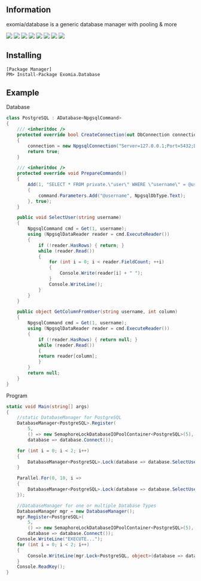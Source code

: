 
## Information

exomia/database is a generic database manager with pooling & more

![](https://img.shields.io/github/issues-pr/exomia/database.svg)
![](https://img.shields.io/github/issues/exomia/database.svg)
![](https://img.shields.io/github/last-commit/exomia/database.svg)
![](https://img.shields.io/github/contributors/exomia/database.svg)
![](https://img.shields.io/github/commit-activity/y/exomia/database.svg)
![](https://img.shields.io/github/languages/top/exomia/database.svg)
![](https://img.shields.io/github/languages/count/exomia/database.svg)
![](https://img.shields.io/github/license/exomia/database.svg)

## Installing

```shell
[Package Manager]
PM> Install-Package Exomia.Database
```

## Example

Database
```csharp
class PostgreSQL : ADatabase<NpgsqlCommand>
{
	/// <inheritdoc />
	protected override bool CreateConnection(out DbConnection connection)
	{
		connection = new NpgsqlConnection("Server=127.0.0.1;Port=5432;Database=xyz;User Id=xyz;Password=******;");
		return true;
	}

	/// <inheritdoc />
	protected override void PrepareCommands()
	{
		Add(1, "SELECT * FROM private.\"user\" WHERE \"username\" = @username LIMIT 1;", command =>
		{
			command.Parameters.Add("@username", NpgsqlDbType.Text);
		}, true);
	}

	public void SelectUser(string username)
	{
		NpgsqlCommand cmd = Get(1, username);
		using (NpgsqlDataReader reader = cmd.ExecuteReader())
		{
			if (!reader.HasRows) { return; }
			while (reader.Read())
			{
				for (int i = 0; i < reader.FieldCount; ++i)
				{
					Console.Write(reader[i] + " ");
				}
				Console.WriteLine();
			}
		}  
	}

	public object GetColumnFromUser(string username, int column)
	{
		NpgsqlCommand cmd = Get(1, username);
		using (NpgsqlDataReader reader = cmd.ExecuteReader())
		{
			if (!reader.HasRows) { return null; }
			while (reader.Read())
			{
			return reader[column];
			}
		}
		return null;
	}
}
```

Program
```csharp
static void Main(string[] args)
{
	//static DatabaseManager for PostgreSQL
	DatabaseManager<PostgreSQL>.Register(
		5, 
		() => new SemaphoreLockDatabaseIOPoolContainer<PostgreSQL>(5),
		database => database.Connect());

	for (int i = 0; i < 2; i++)
	{
		DatabaseManager<PostgreSQL>.Lock(database => database.SelectUser("username"));
	}

	Parallel.For(0, 10, i =>
	{
		DatabaseManager<PostgreSQL>.Lock(database => database.SelectUser("username"));
	});

	//DatabaseManager for one or multiple Database Types
	DatabaseManager mgr = new DatabaseManager();
	mgr.Register<PostgreSQL>(
		5, 
		() => new SemaphoreLockDatabaseIOPoolContainer<PostgreSQL>(5), 
		database => database.Connect());
	Console.WriteLine("EXECUTE...");
	for (int i = 0; i < 2; i++)
	{
		Console.WriteLine(mgr.Lock<PostgreSQL, object>(database => database.GetColumnFromUser("username", 2)));
	}
	Console.ReadKey();
}
```


